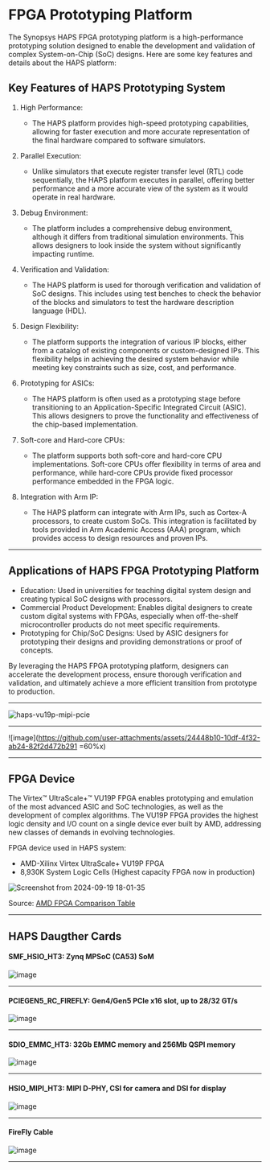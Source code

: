 # FPGA Prototyping Platform

The Synopsys HAPS FPGA prototyping platform is a high-performance prototyping solution designed to enable the development and validation of complex System-on-Chip (SoC) designs. Here are some key features and details about the HAPS platform:

## Key Features of HAPS Prototyping System

1. High Performance:
   * The HAPS platform provides high-speed prototyping capabilities, allowing for faster execution and more accurate representation of the final hardware compared to software simulators.

2. Parallel Execution:
    * Unlike simulators that execute register transfer level (RTL) code sequentially, the HAPS platform executes in parallel, offering better performance and a more accurate view of the system as it would operate in real hardware.

3. Debug Environment:
    * The platform includes a comprehensive debug environment, although it differs from traditional simulation environments. This allows designers to look inside the system without significantly impacting runtime.

4. Verification and Validation:
    * The HAPS platform is used for thorough verification and validation of SoC designs. This includes using test benches to check the behavior of the blocks and simulators to test the hardware description language (HDL).

5. Design Flexibility:
    * The platform supports the integration of various IP blocks, either from a catalog of existing components or custom-designed IPs. This flexibility helps in achieving the desired system behavior while meeting key constraints such as size, cost, and performance.

6. Prototyping for ASICs:
    * The HAPS platform is often used as a prototyping stage before transitioning to an Application-Specific Integrated Circuit (ASIC). This allows designers to prove the functionality and effectiveness of the chip-based implementation.

7. Soft-core and Hard-core CPUs:
    * The platform supports both soft-core and hard-core CPU implementations. Soft-core CPUs offer flexibility in terms of area and performance, while hard-core CPUs provide fixed processor performance embedded in the FPGA logic.

9. Integration with Arm IP:
    * The HAPS platform can integrate with Arm IPs, such as Cortex-A processors, to create custom SoCs. This integration is facilitated by tools provided in Arm Academic Access (AAA) program, which provides access to design resources and proven IPs. 

---

## Applications of HAPS FPGA Prototyping Platform

* Education: Used in universities for teaching digital system design and creating typical SoC designs with processors.
* Commercial Product Development: Enables digital designers to create custom digital systems with FPGAs, especially when off-the-shelf microcontroller products do not meet specific requirements.
* Prototyping for Chip/SoC Designs: Used by ASIC designers for prototyping their designs and providing demonstrations or proof of concepts.

By leveraging the HAPS FPGA prototyping platform, designers can accelerate the development process, ensure thorough verification and validation, and ultimately achieve a more efficient transition from prototype to production.

---
![haps-vu19p-mipi-pcie](https://github.com/user-attachments/assets/f6dff28d-4308-4775-9bfd-834ea624c6b3)

--- 
![image](https://github.com/user-attachments/assets/24448b10-10df-4f32-ab24-82f2d472b291 =60%x)

---
## FPGA Device

The Virtex™ UltraScale+™ VU19P FPGA enables prototyping and emulation of the most advanced ASIC and SoC technologies, as well as the development of complex algorithms. The VU19P FPGA provides the highest logic density and I/O count on a single device ever built by AMD, addressing new classes of demands in evolving technologies.

FPGA device used in HAPS system:
  * AMD-Xilinx Virtex UltraScale+ VU19P FPGA
  * 8,930K System Logic Cells (Highest capacity FPGA now in production)

![Screenshot from 2024-09-19 18-01-35](https://github.com/user-attachments/assets/27807229-e10f-42ff-aebd-440b13f52a41)

Source: [AMD FPGA Comparison Table](https://docs.amd.com/v/u/en-US/ultrascale-plus-fpga-product-selection-guide)  

---
## HAPS Daugther Cards

#### SMF_HSIO_HT3: Zynq MPSoC (CA53) SoM
![image](https://github.com/user-attachments/assets/6e22e06d-d7a7-41f1-8e4c-a0486ba0e511)

---
#### PCIEGEN5_RC_FIREFLY: Gen4/Gen5 PCIe x16 slot, up to 28/32 GT/s
![image](https://github.com/user-attachments/assets/7c6e8b57-b7d2-44b8-89b8-a251f212ea19)

---
#### SDIO_EMMC_HT3: 32Gb EMMC memory and 256Mb QSPI memory
![image](https://github.com/user-attachments/assets/62b86b66-0e73-4599-90aa-2f77abc17bd4)

---
#### HSIO_MIPI_HT3: MIPI D-PHY, CSI for camera and DSI for display
![image](https://github.com/user-attachments/assets/0c314e6c-de56-4c8e-8dd1-2f721c16d162)

---
#### FireFly Cable
![image](https://github.com/user-attachments/assets/641cec5d-6bf6-480c-a8bc-bf63852ea9f4)

---
